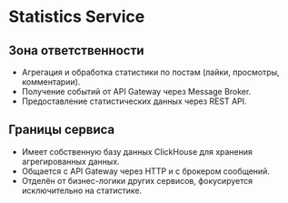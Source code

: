 # Statistics Service

## Зона ответственности
- Агрегация и обработка статистики по постам (лайки, просмотры, комментарии).
- Получение событий от API Gateway через Message Broker.
- Предоставление статистических данных через REST API.

## Границы сервиса
- Имеет собственную базу данных ClickHouse для хранения агрегированных данных.
- Общается с API Gateway через HTTP и с брокером сообщений.
- Отделён от бизнес-логики других сервисов, фокусируется исключительно на статистике.
